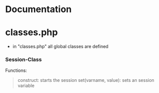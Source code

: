 # Documentation

# classes.php

- in "classes.php" all global classes are defined
### Session-Class
Functions:
> construct: starts the session
> set(varname, value): sets an session variable